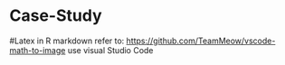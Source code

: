 # Case-Study

#Latex in R markdown
refer to: https://github.com/TeamMeow/vscode-math-to-image
use visual Studio Code